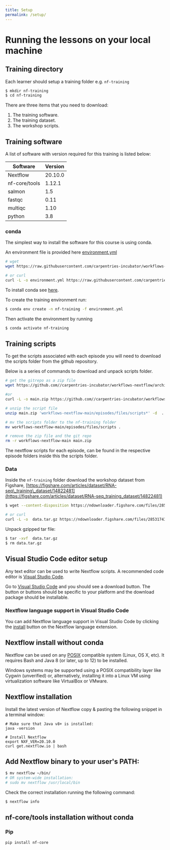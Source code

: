 ```yaml
---
title: Setup
permalink: /setup/
---
```





# Running the lessons on your local machine

## Training directory

Each learner should setup a training folder e.g. `nf-training`

```bash
$ mkdir nf-training
$ cd nf-training
```


There are three items that you need to download:


1. The training software.
2. The training dataset.
3. The workshop scripts.



## Training software

A list of software with version required for this training is listed below:

|Software|Version|
|--------|-------|
|Nextflow|20.10.0|
|nf-core/tools|1.12.1|
|salmon|1.5|
|fastqc|0.11|
|multiqc|1.10|
|python|3.8|

### conda

The simplest way to install the software for this course is using conda.

An environment file is provided here [environment.yml](https://raw.githubusercontent.com/carpentries-incubator/workflows-nextflow/main/episodes/data/environment.yml)

```bash
# wget
wget https://raw.githubusercontent.com/carpentries-incubator/workflows-nextflow/main/episodes/data/environment.yml

# or curl 
curl -L -o environment.yml https://raw.githubusercontent.com/carpentries-incubator/workflows-nextflow/main/episodes/data/environment.yml
```

To install conda see [here](https://carpentries-incubator.github.io/introduction-to-conda-for-data-scientists/setup/).

To create the training environment run:

```bash
$ conda env create -n nf-training -f environment.yml
```

Then activate the environment by running

```bash
$ conda activate nf-training
```

## Training scripts

To get the scripts associated with each episode you will need to download the scripts folder from the github repository.

Below is a series of commands to download and unpack scripts folder.

```bash
# get the gitrepo as a zip file
wget https://github.com//carpentries-incubator/workflows-nextflow/archive/main.zip

#or
curl -L -o main.zip https://github.com//carpentries-incubator/workflows-nextflow/archive/main.zip

# unzip the script file
unzip main.zip 'workflows-nextflow-main/episodes/files/scripts*' -d  .

# mv the scripts folder to the nf-training folder 
mv workflows-nextflow-main/episodes/files/scripts .

# remove the zip file and the git repo
rm -r workflows-nextflow-main main.zip
```

The nextflow scripts for each episode, can be found in the respective episode folders inside this the scripts folder.



### Data

Inside the `nf-training` folder download the workshop dataset from Figshare, [https://figshare.com/articles/dataset/RNA-seq\_training\_dataset/14822481](https://figshare.com/articles/dataset/RNA-seq_training_dataset/14822481)

```bash
$ wget --content-disposition https://ndownloader.figshare.com/files/28531743

# or curl
curl -L -o  data.tar.gz https://ndownloader.figshare.com/files/28531743
```

Unpack gzipped tar file:

```bash
$ tar -xvf  data.tar.gz
$ rm data.tar.gz
```

## Visual Studio Code editor setup

Any text editor can be used to write Nextflow scripts. A recommended  code editor is [Visual Studio Code](https://code.visualstudio.com/).

Go to [Visual Studio Code](https://code.visualstudio.com/) and you should see a download button. The button or buttons should be specific to your platform and the download package should be  installable.


### Nextflow language support in Visual Studio Code

You can add Nextflow language support in Visual Studio Code by clicking the [install](https://marketplace.visualstudio.com/items?itemName=nextflow.nextflow) button on the Nextflow language extension.


## Nextflow install without conda

Nextflow can be used on any [POSIX](https://en.wikipedia.org/wiki/POSIX) compatible system (Linux, OS X, etc). It requires Bash and Java 8 (or later, up to 12) to be installed.

Windows systems may be supported using a POSIX compatibility layer like Cygwin (unverified) or, alternatively, installing it into a Linux VM using virtualization software like VirtualBox or VMware.

## Nextflow installation

Install the latest version of Nextflow copy \& pasting the following snippet in a terminal window:

```
# Make sure that Java v8+ is installed:
java -version

# Install Nextflow
export NXF_VER=20.10.0
curl get.nextflow.io | bash
```

## Add Nextflow binary to your user's PATH:

```bash
$ mv nextflow ~/bin/
# OR system-wide installation:
# sudo mv nextflow /usr/local/bin
```

Check the correct installation running the following command:

```bash
$ nextflow info
```

## nf-core/tools installation without conda

### Pip

```bash
pip install nf-core
```





